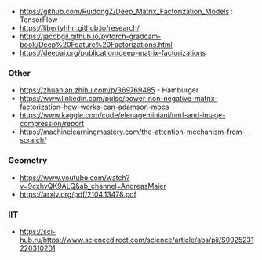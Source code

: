 - https://github.com/RuidongZ/Deep_Matrix_Factorization_Models : TensorFlow
- https://libertyhhn.github.io/research/
- https://jacobgil.github.io/pytorch-gradcam-book/Deep%20Feature%20Factorizations.html
- https://deepai.org/publication/deep-matrix-factorizations

### Other

- https://zhuanlan.zhihu.com/p/369769485 - Hamburger
- https://www.linkedin.com/pulse/power-non-negative-matrix-factorization-how-works-can-adamson-mbcs
- https://www.kaggle.com/code/elenageminiani/nmf-and-image-compression/report
- https://machinelearningmastery.com/the-attention-mechanism-from-scratch/

### Geometry

- https://www.youtube.com/watch?v=9cxhvQK9ALQ&ab_channel=AndreasMaier
- https://arxiv.org/pdf/2104.13478.pdf

### IIT

- https://sci-hub.ru/https://www.sciencedirect.com/science/article/abs/pii/S0925231220310201

